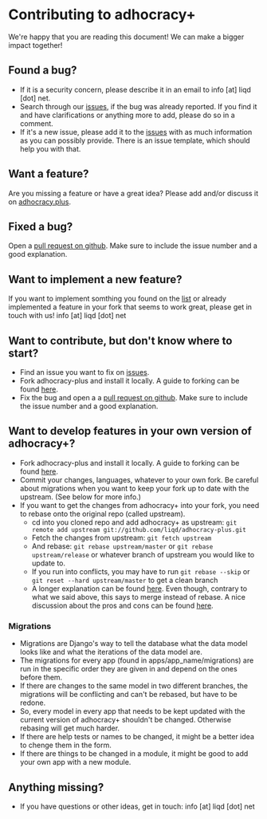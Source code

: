 # Contributing to adhocracy+

We're happy that you are reading this document! We can make a bigger impact together!

## Found a bug?
-   If it is a security concern, please describe it in an email to info [at] liqd [dot] net.
-   Search through our [issues](https://github.com/liqd/adhocracy-plus/issues), if the bug was already reported. If you find it and have clarifications or anything more to add, please do so in a comment.
-   If it's a new issue, please add it to the [issues](https://github.com/liqd/adhocracy-plus/issues) with as much information as you can possibly provide. There is an issue template, which should help you with that.

## Want a feature?
Are you missing a feature or have a great idea? Please add and/or discuss it on [adhocracy.plus](https://adhocracy.plus/feedback/projects/deine-ideen-fur-a/).

## Fixed a bug?
Open a [pull request on github](https://github.com/liqd/adhocracy-plus/pulls). Make sure to include the issue number and a good explanation.

## Want to implement a new feature?
If you want to implement somthing you found on the [list](https://adhocracy.plus/feedback/projects/deine-ideen-fur-a/) or already implemented a feature in your fork that seems to work great, please get in touch with us! info [at] liqd [dot] net

## Want to contribute, but don't know where to start?
-   Find an issue you want to fix on [issues](https://github.com/liqd/adhocracy-plus/issues).
-   Fork adhocracy-plus and install it locally. A guide to forking can be found [here](https://guides.github.com/activities/forking/).
-   Fix the bug and open a a [pull request on github](https://github.com/liqd/adhocracy-plus/pulls). Make sure to include the issue number and a good explanation.

## Want to develop features in your own version of adhocracy+?
-   Fork adhocracy-plus and install it locally. A guide to forking can be found [here](https://guides.github.com/activities/forking/).
-   Commit your changes, languages, whatever to your own fork. Be careful about migrations when you want to keep your fork up to date with the upstream. (See below for more info.)
-   If you want to get the changes from adhocracy+ into your fork, you need to rebase onto the original repo (called upstream).
    -   cd into you cloned repo and add adhocracy+ as upstream:
        `git remote add upstream git://github.com/liqd/adhocracy-plus.git`
    -   Fetch the changes from upstream:
        `git fetch upstream`
    -   And rebase: `git rebase upstream/master` or `git rebase upstream/release` or whatever branch of upstream you would like to update to.
    -   If you run into conflicts, you may have to run `git rebase --skip` or `git reset --hard upstream/master` to get a clean branch
    -   A longer explanation can be found [here](https://docs.github.com/en/github/collaborating-with-issues-and-pull-requests/working-with-forks). Even though, contrary to what we said above, this says to merge instead of rebase. A nice discussion about the pros and cons can be found [here](https://strongbox.github.io/developer-guide/git/rebase-vs-merge.html).

### Migrations
-   Migrations are Django's way to tell the database what the data model looks like and what the iterations of the data model are.
-   The migrations for every app (found in apps/app_name/migrations) are run in the specific order they are given in and depend on the ones before them.
-   If there are changes to the same model in two different branches, the migrations will be conflicting and can't be rebased, but have to be redone.
-   So, every model in every app that needs to be kept updated with the current version of adhocracy+ shouldn't be changed. Otherwise rebasing will get much harder.
-   If there are help tests or names to be changed, it might be a better idea to chenge them in the form.
-   If there are things to be changed in a module, it might be good to add your own app with a new module.

## Anything missing?
-   If you have questions or other ideas, get in touch: info [at] liqd [dot] net
